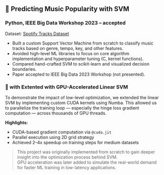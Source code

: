 ## 🎵 Predicting Music Popularity with SVM 
### Python, IEEE Big Data Workshop 2023 – accepted
Dataset: [Spotify Tracks Dataset](https://www.kaggle.com/datasets/maharshipandya/-spotify-tracks-dataset/data)

- Built a custom Support Vector Machine from scratch to classify music tracks based on genre, tempo, key, and other features.
- Avoided high-level ML libraries to focus on core algorithm implementation and hyperparameter tuning (C, kernel functions).
- Compared hand-crafted SVM to scikit-learn and visualized decision boundaries.
- Paper accepted to IEEE Big Data 2023 Workshop (not presented).

### 🔧 with Extented with GPU-Accelerated Linear SVM
To demonstrate the impact of low-level optimization, we extended the linear SVM by implementing custom CUDA kernels using Numba. This allowed us to parallelize the training loop — especially the hinge loss gradient computation — across thousands of GPU threads.

**Highlights:**
- CUDA-based gradient computation via `@cuda.jit`
- Parallel execution using 2D grid strategy
- Achieved 2–4x speedup on training steps for medium datasets

> This project was originally implemented from scratch to gain deeper insight into the optimization process behind SVM. <br>
> GPU acceleration was later added to simulate the real-world demand for faster ML training in low-latency applications.
